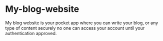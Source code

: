 # My-blog-website
My blog website is your pocket app where you can write your blog, or any type of content securely no one can access your account until your authentication approved.
